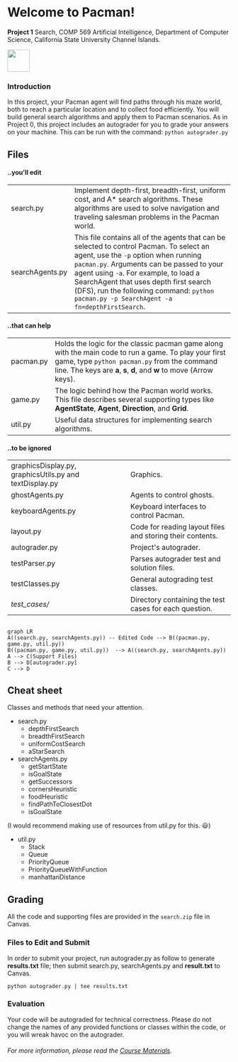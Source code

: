 # Welcome to Pacman!

**Project 1** Search,  COMP 569 Artificial Intelligence, Department of Computer Science, California State University Channel Islands.

<img src="https://www.startpage.com/av/proxy-image?piurl=https://upload.wikimedia.org/wikipedia/commons/thumb/4/49/Pacman.svg/1200px-Pacman.svg.png&sp=1600720962T5d49b18a664a91f56f9eb12a50c45bcf0303b7737faf421b754a25e729e200c4" width="50" height="50">

### Introduction
In this project, your Pacman agent will find paths through his maze world, both to reach a particular location and to collect food efficiently. You will build general search algorithms and apply them to Pacman scenarios. As in Project 0, this project includes an autograder for you to grade your answers on your machine. This can be run with the command: `python autograder.py`

## Files
#### ..you'll edit
|| |
|--|--|
| search.py | Implement depth-first, breadth-first, uniform cost, and A* search algorithms. These algorithms are used to solve navigation and traveling salesman problems in the Pacman world.
searchAgents.py | This file contains all of the agents that can be selected to control Pacman.  To select an agent, use the `-p` option when running `pacman.py`.  Arguments can be passed to your agent using `-a`.  For example, to load a SearchAgent that uses depth first search (DFS), run the following command: `python pacman.py -p SearchAgent -a fn=depthFirstSearch`.

#### ..that can help
|| |
|--|--|
| pacman.py | Holds the logic for the classic pacman game along with the main code to run a game. To play your first game, type `python pacman.py` from the command line. The keys are **a**, **s**, **d**, and **w** to move (Arrow keys).
| game.py | The logic behind how the Pacman world works. This file describes several supporting types like **AgentState**, **Agent**, **Direction**, and **Grid**.
| util.py | Useful data structures for implementing search algorithms.

####  ..to be ignored
|| |
|--|--|
| graphicsDisplay.py, graphicsUtils.py and textDisplay.py | Graphics.
| ghostAgents.py | Agents to control ghosts.
| keyboardAgents.py | Keyboard interfaces to control Pacman. 
| layout.py | Code for reading layout files and storing their contents. 
|autograder.py | Project's autograder.
|testParser.py | Parses autograder test and solution files.
| testClasses.py | General autograding test classes.
| *test_cases/* | Directory containing the test cases for each question.
##
```mermaid
graph LR
A((search.py, searchAgents.py)) -- Edited Code --> B((pacman.py, game.py, util.py))
B((pacman.py, game.py, util.py))  --> A((search.py, searchAgents.py))
A --> C(Support Files)
B --> D[autograder.py]
C --> D
```
## Cheat sheet
Classes and methods that need your attention.
 - search.py
	 - depthFirstSearch
	 - breadthFirstSearch
	 - uniformCostSearch
	 - aStarSearch
 - searchAgents.py
	 - getStartState
	 - isGoalState
	 - getSuccessors
	 - cornersHeuristic
	 - foodHeuristic
	 - findPathToClosestDot
	 - isGoalState

 (I would recommend making use of resources from util.py for this. :smiley:)
  - util.py
	 - Stack
	 - Queue
	 - PriorityQueue
	 - PriorityQueueWithFunction
	 - manhattanDistance

## Grading
All the code and supporting files are provided in the `search.zip` file in Canvas. 
### Files to Edit and Submit
In order to submit your project, run autograder.py as follow to generate **results.txt** file; then submit search.py, searchAgents.py and **result.txt** to Canvas.

    python autograder.py | tee results.txt

### Evaluation
Your code will be autograded for technical correctness. Please do not change the names of any provided functions or classes within the code, or you will wreak havoc on the autograder.
###### For more information, please read the [Course Materials](Project-1.pdf).